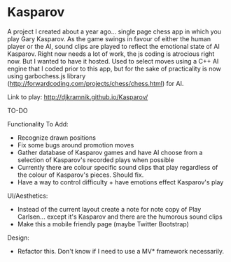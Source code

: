 # Kasparov
A project I created about a year ago... single page chess app in which you play Gary Kasparov.  As the game swings in favour of either the human player or the AI, sound clips are played to reflect the emotional state of AI Kasparov.  Right now needs a lot of work, the js coding is atrocious right now.  But I wanted to have it hosted.   Used to select moves using a C++ AI engine that I coded prior to this app, but for the sake of practicality is now using garbochess.js library (http://forwardcoding.com/projects/chess/chess.html) for AI.  

Link to play: http://djkramnik.github.io/Kasparov/

TO-DO 

Functionality To Add: 

- Recognize drawn positions
- Fix some bugs around promotion moves 
- Gather database of Kasparov games and have AI choose from a selection of Kasparov's recorded plays when possible
- Currently there are colour specific sound clips that play regardless of the colour of Kasparov's pieces.  Should fix.
- Have a way to control difficulty + have emotions effect Kasparov's play 

UI/Aesthetics: 

- Instead of the current layout create a note for note copy of Play Carlsen... except it's Kasparov and there are the humorous sound clips 
- Make this a mobile friendly page (maybe Twitter Bootstrap) 

Design: 
- Refactor this.  Don't know if I need to use a MV* framework necessarily.

